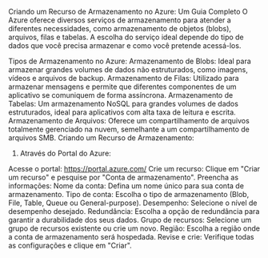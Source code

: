 Criando um Recurso de Armazenamento no Azure: Um Guia Completo
O Azure oferece diversos serviços de armazenamento para atender a diferentes necessidades, como armazenamento de objetos (blobs), arquivos, filas e tabelas. A escolha do serviço ideal depende do tipo de dados que você precisa armazenar e como você pretende acessá-los.

Tipos de Armazenamento no Azure:
Armazenamento de Blobs: Ideal para armazenar grandes volumes de dados não estruturados, como imagens, vídeos e arquivos de backup.
Armazenamento de Filas: Utilizado para armazenar mensagens e permite que diferentes componentes de um aplicativo se comuniquem de forma assíncrona.
Armazenamento de Tabelas: Um armazenamento NoSQL para grandes volumes de dados estruturados, ideal para aplicativos com alta taxa de leitura e escrita.
Armazenamento de Arquivos: Oferece um compartilhamento de arquivos totalmente gerenciado na nuvem, semelhante a um compartilhamento de arquivos SMB.
Criando um Recurso de Armazenamento:
1. Através do Portal do Azure:

Acesse o portal: https://portal.azure.com/
Crie um recurso: Clique em "Criar um recurso" e pesquise por "Conta de armazenamento".
Preencha as informações:
Nome da conta: Defina um nome único para sua conta de armazenamento.
Tipo de conta: Escolha o tipo de armazenamento (Blob, File, Table, Queue ou General-purpose).
Desempenho: Selecione o nível de desempenho desejado.
Redundância: Escolha a opção de redundância para garantir a durabilidade dos seus dados.
Grupo de recursos: Selecione um grupo de recursos existente ou crie um novo.
Região: Escolha a região onde a conta de armazenamento será hospedada.
Revise e crie: Verifique todas as configurações e clique em "Criar".
